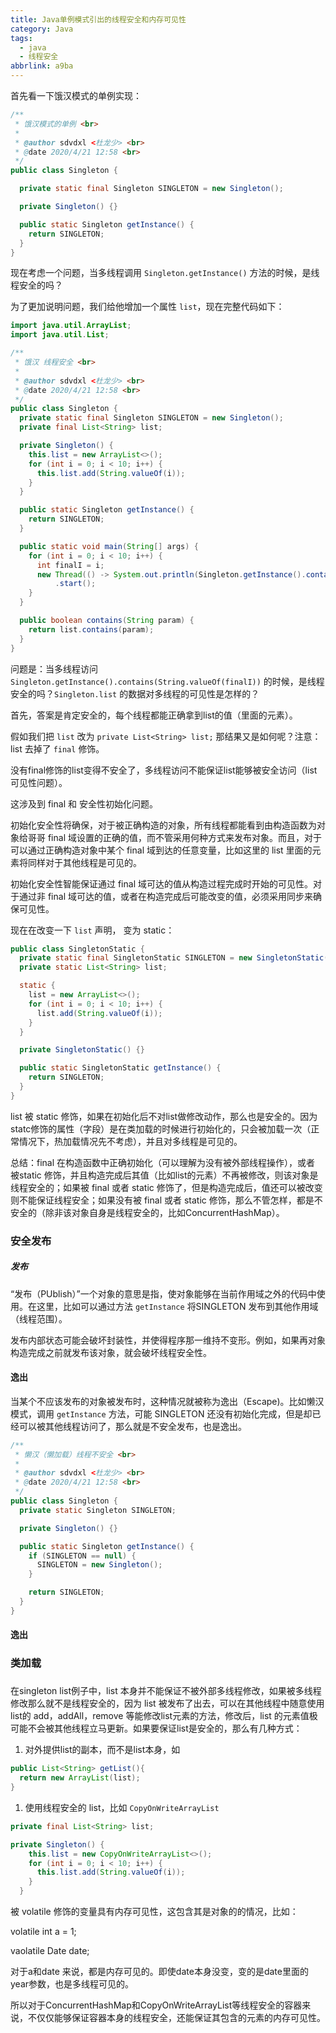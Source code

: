 ```yaml
---
title: Java单例模式引出的线程安全和内存可见性
category: Java
tags:
  - java
  - 线程安全
abbrlink: a9ba
---
```


首先看一下饿汉模式的单例实现：

```java
/**
 * 饿汉模式的单例 <br>
 *
 * @author sdvdxl <杜龙少> <br>
 * @date 2020/4/21 12:58 <br>
 */
public class Singleton {

  private static final Singleton SINGLETON = new Singleton();

  private Singleton() {}

  public static Singleton getInstance() {
    return SINGLETON;
  }
}
```

现在考虑一个问题，当多线程调用 `Singleton.getInstance()` 方法的时候，是线程安全的吗？

为了更加说明问题，我们给他增加一个属性 `list`，现在完整代码如下：

```java
import java.util.ArrayList;
import java.util.List;

/**
 * 饿汉 线程安全 <br>
 *
 * @author sdvdxl <杜龙少> <br>
 * @date 2020/4/21 12:58 <br>
 */
public class Singleton {
  private static final Singleton SINGLETON = new Singleton();
  private final List<String> list;

  private Singleton() {
    this.list = new ArrayList<>();
    for (int i = 0; i < 10; i++) {
      this.list.add(String.valueOf(i));
    }
  }

  public static Singleton getInstance() {
    return SINGLETON;
  }

  public static void main(String[] args) {
    for (int i = 0; i < 10; i++) {
      int finalI = i;
      new Thread(() -> System.out.println(Singleton.getInstance().contains(String.valueOf(finalI))))
          .start();
    }
  }

  public boolean contains(String param) {
    return list.contains(param);
  }
}
```

问题是：当多线程访问 `Singleton.getInstance().contains(String.valueOf(finalI))` 的时候，是线程安全的吗？`Singleton.list` 的数据对多线程的可见性是怎样的？

首先，答案是肯定安全的，每个线程都能正确拿到list的值（里面的元素）。

假如我们把 `list` 改为 `private List<String> list;` 那结果又是如何呢？注意： list 去掉了 `final` 修饰。

没有final修饰的list变得不安全了，多线程访问不能保证list能够被安全访问（list可见性问题）。

这涉及到 final 和 安全性初始化问题。

初始化安全性将确保，对于被正确构造的对象，所有线程都能看到由构造函数为对象给哥哥 final 域设置的正确的值，而不管采用何种方式来发布对象。而且，对于可以通过正确构造对象中某个 final 域到达的任意变量，比如这里的 list 里面的元素将同样对于其他线程是可见的。

初始化安全性智能保证通过 final 域可达的值从构造过程完成时开始的可见性。对于通过非 final 域可达的值，或者在构造完成后可能改变的值，必须采用同步来确保可见性。

现在在改变一下 `list` 声明， 变为 static：

```java
public class SingletonStatic {
  private static final SingletonStatic SINGLETON = new SingletonStatic();
  private static List<String> list;

  static {
    list = new ArrayList<>();
    for (int i = 0; i < 10; i++) {
      list.add(String.valueOf(i));
    }
  }

  private SingletonStatic() {}

  public static SingletonStatic getInstance() {
    return SINGLETON;
  }
}
```

list 被 static 修饰，如果在初始化后不对list做修改动作，那么也是安全的。因为statc修饰的属性（字段）是在类加载的时候进行初始化的，只会被加载一次（正常情况下，热加载情况先不考虑），并且对多线程是可见的。

总结：final 在构造函数中正确初始化（可以理解为没有被外部线程操作），或者 被static 修饰，并且构造完成后其值（比如list的元素）不再被修改，则该对象是线程安全的；如果被 final 或者 static 修饰了，但是构造完成后，值还可以被改变则不能保证线程安全；如果没有被 final 或者 static 修饰，那么不管怎样，都是不安全的（除非该对象自身是线程安全的，比如ConcurrentHashMap）。


### 安全发布

##### 发布

“发布（PUblish）”一个对象的意思是指，使对象能够在当前作用域之外的代码中使用。在这里，比如可以通过方法 `getInstance`  将SINGLETON 发布到其他作用域（线程范围）。

发布内部状态可能会破坏封装性，并使得程序那一维持不变形。例如，如果再对象构造完成之前就发布该对象，就会破坏线程安全性。
#### 逸出

当某个不应该发布的对象被发布时，这种情况就被称为逸出（Escape)。比如懒汉模式，调用 `getInstance` 方法，可能 SINGLETON 还没有初始化完成，但是却已经可以被其他线程访问了，那么就是不安全发布，也是逸出。


```java
/**
 * 懒汉（懒加载）线程不安全 <br>
 *
 * @author sdvdxl <杜龙少> <br>
 * @date 2020/4/21 12:58 <br>
 */
public class Singleton {
  private static Singleton SINGLETON;

  private Singleton() {}

  public static Singleton getInstance() {
    if (SINGLETON == null) {
      SINGLETON = new Singleton();
    }

    return SINGLETON;
  }
}
```

#### 逸出



### 类加载

###


在singleton list例子中，list 本身并不能保证不被外部多线程修改，如果被多线程修改那么就不是线程安全的，因为 list 被发布了出去，可以在其他线程中随意使用 list的 add，addAll，remove 等能修改list元素的方法，修改后，list 的元素值极可能不会被其他线程立马更新。如果要保证list是安全的，那么有几种方式：

1. 对外提供list的副本，而不是list本身，如

```java
public List<String> getList(){
  return new ArrayList(list);
}
```

1. 使用线程安全的 list，比如 `CopyOnWriteArrayList`

```java
private final List<String> list;

private Singleton() {
    this.list = new CopyOnWriteArrayList<>();
    for (int i = 0; i < 10; i++) {
      this.list.add(String.valueOf(i));
    }
  }
```


被 volatile 修饰的变量具有内存可见性，这包含其是对象的的情况，比如：

volatile int a = 1;

vaolatile Date date;

对于a和date 来说，都是内存可见的。即使date本身没变，变的是date里面的 year参数，也是多线程可见的。

所以对于ConcurrentHashMap和CopyOnWriteArrayList等线程安全的容器来说，不仅仅能够保证容器本身的线程安全，还能保证其包含的元素的内存可见性。
